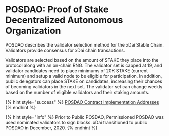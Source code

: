 # POSDAO: Proof of Stake Decentralized Autonomous Organization

POSDAO describes the validator selection method for the xDai Stable Chain.  Validators provide consensus for xDai chain transactions.

Validators are selected based on the amount of STAKE they place into the protocol along with an on-chain RNG. The validator set is capped at 19, and validator candidates need to place minimums of 20K STAKE \(current minimum\) and setup a valid node to be eligible for participation. In addition, public delegators can place STAKE on candidates, increasing their chances of becoming validators in the next set. The validator set can change weekly based on the number of eligible validators and their staking amounts.

{% hint style="success" %}
[POSDAO Contract Implementation Addresses](https://github.com/poanetwork/poa-chain-spec/blob/dai/contracts.json#L9)
{% endhint %}

{% hint style="info" %}
Prior to Public POSDAO, Permissioned POSDAO was used nominated validators to sign blocks. xDai transitioned to public POSDAO in December, 2020.
{% endhint %}

